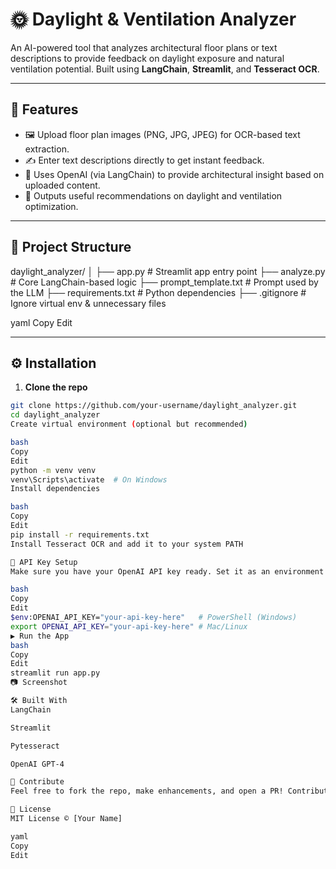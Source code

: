 # 🌞 Daylight & Ventilation Analyzer

An AI-powered tool that analyzes architectural floor plans or text descriptions to provide feedback on daylight exposure and natural ventilation potential. Built using **LangChain**, **Streamlit**, and **Tesseract OCR**.

---

## 🚀 Features

- 🖼 Upload floor plan images (PNG, JPG, JPEG) for OCR-based text extraction.
- ✍️ Enter text descriptions directly to get instant feedback.
- 🧠 Uses OpenAI (via LangChain) to provide architectural insight based on uploaded content.
- 📄 Outputs useful recommendations on daylight and ventilation optimization.

---

## 📂 Project Structure

daylight_analyzer/
│
├── app.py # Streamlit app entry point
├── analyze.py # Core LangChain-based logic
├── prompt_template.txt # Prompt used by the LLM
├── requirements.txt # Python dependencies
├── .gitignore # Ignore virtual env & unnecessary files

yaml
Copy
Edit

---

## ⚙️ Installation

1. **Clone the repo**
```bash
git clone https://github.com/your-username/daylight_analyzer.git
cd daylight_analyzer
Create virtual environment (optional but recommended)

bash
Copy
Edit
python -m venv venv
venv\Scripts\activate  # On Windows
Install dependencies

bash
Copy
Edit
pip install -r requirements.txt
Install Tesseract OCR and add it to your system PATH

🔑 API Key Setup
Make sure you have your OpenAI API key ready. Set it as an environment variable:

bash
Copy
Edit
$env:OPENAI_API_KEY="your-api-key-here"   # PowerShell (Windows)
export OPENAI_API_KEY="your-api-key-here" # Mac/Linux
▶️ Run the App
bash
Copy
Edit
streamlit run app.py
📷 Screenshot

🛠 Built With
LangChain

Streamlit

Pytesseract

OpenAI GPT-4

🙌 Contribute
Feel free to fork the repo, make enhancements, and open a PR! Contributions are welcome.

📜 License
MIT License © [Your Name]

yaml
Copy
Edit
